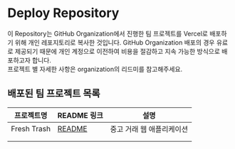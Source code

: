 # Deploy Repository

이 Repository는 GitHub Organization에서 진행한 팀 프로젝트를 Vercel로 배포하기 위해 개인 레포지토리로 복사한 것입니다.
GitHub Organization 배포의 경우 유료로 제공되기 때문에 개인 계정으로 이전하여 비용을 절감하고 지속 가능한 방식으로 배포하고자 합니다.
<br/>프로젝트 별 자세한 사항은 organization의 리드미를 참고해주세요.

## 배포된 팀 프로젝트 목록

| 프로젝트명  | README 링크                                                                                  | 설명                      |
| ----------- | -------------------------------------------------------------------------------------------- | ------------------------- |
| Fresh Trash | [README](https://github.com/fresh-trash-project/fresh-trash-frontend/blob/develop/README.md) | 중고 거래 웹 애플리케이션 |
|             |                                                                                              |                           |
|             |                                                                                              |                           |
